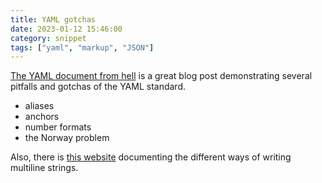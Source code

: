 ```yaml
---
title: YAML gotchas
date: 2023-01-12 15:46:00
category: snippet
tags: ["yaml", "markup", "JSON"]
---
```


[The YAML document from hell](https://ruudvanasseldonk.com/2023/01/11/the-yaml-document-from-hell)
is a great blog post demonstrating several pitfalls and gotchas of the YAML standard.

- aliases
- anchors
- number formats
- the Norway problem

Also, there is [this website](https://yaml-multiline.info/) documenting the different ways of writing
multiline strings.
